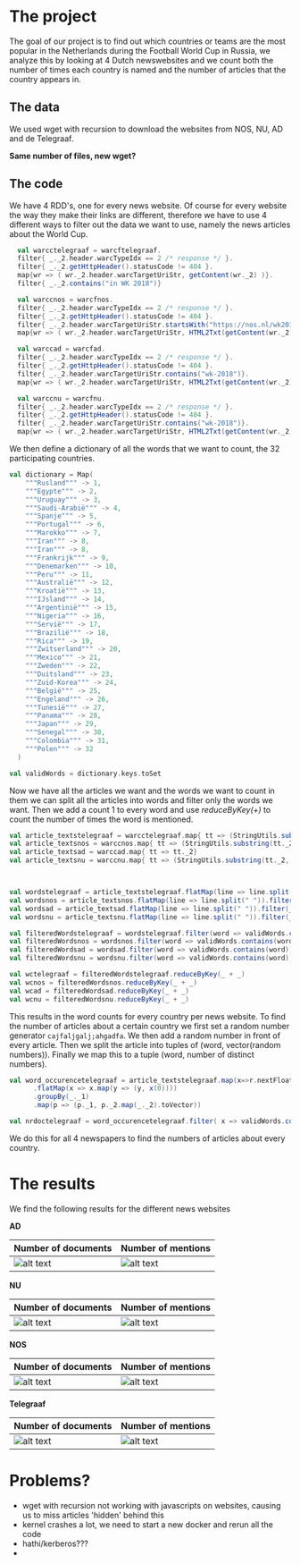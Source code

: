 # The project

The goal of our project is to find out which countries or teams are the most popular in the Netherlands during the Football World Cup in Russia, we analyze this by looking at 4 Dutch newswebsites and we count both the number of times each country is named and the number of articles that the country appears in. 

## The data

We used wget with recursion to download the websites from NOS, NU, AD and de Telegraaf.

**__Same number of files, new wget?__**

## The code
We have 4 RDD's, one for every news website. Of course for every website the way they make their links are different, therefore we have to use 4 different ways to filter out the data we want to use, namely the news articles about the World Cup.

```scala
  val warcctelegraaf = warcftelegraaf.
  filter{ _._2.header.warcTypeIdx == 2 /* response */ }.
  filter{ _._2.getHttpHeader().statusCode != 404 }.
  map{wr => ( wr._2.header.warcTargetUriStr, getContent(wr._2) )}.
  filter{ _._2.contains("in WK 2018")}
  ```
  
```scala
  val warccnos = warcfnos.
  filter{ _._2.header.warcTypeIdx == 2 /* response */ }.
  filter{ _._2.getHttpHeader().statusCode != 404 }.
  filter{ _._2.header.warcTargetUriStr.startsWith("https://nos.nl/wk2018/")}.
  map{wr => ( wr._2.header.warcTargetUriStr, HTML2Txt(getContent(wr._2)) )}
```

```scala
  val warccad = warcfad.
  filter{ _._2.header.warcTypeIdx == 2 /* response */ }.
  filter{ _._2.getHttpHeader().statusCode != 404 }.
  filter{ _._2.header.warcTargetUriStr.contains("wk-2018")}.
  map{wr => ( wr._2.header.warcTargetUriStr, HTML2Txt(getContent(wr._2)) )}
```

```scala
  val warccnu = warcfnu.
  filter{ _._2.header.warcTypeIdx == 2 /* response */ }.
  filter{ _._2.getHttpHeader().statusCode != 404 }.
  filter{ _._2.header.warcTargetUriStr.contains("wk-2018")}.
  map{wr => ( wr._2.header.warcTargetUriStr, HTML2Txt(getContent(wr._2)) )}
```

We then define a dictionary of all the words that we want to count, the 32 participating countries.

```scala
val dictionary = Map(
    """Rusland""" -> 1,
    """Egypte""" -> 2,
    """Uruguay""" -> 3,
    """Saudi-Arabië""" -> 4,
    """Spanje""" -> 5,
    """Portugal""" -> 6,
    """Marokko""" -> 7,
    """Iran""" -> 8,
    """Iran""" -> 8,
    """Frankrijk""" -> 9,
    """Denemarken""" -> 10,
    """Peru""" -> 11,
    """Australië""" -> 12,
    """Kroatië""" -> 13,
    """IJsland""" -> 14,
    """Argentinië""" -> 15,
    """Nigeria""" -> 16,
    """Servië""" -> 17,
    """Brazilië""" -> 18,
    """Rica""" -> 19,
    """Zwitserland""" -> 20,
    """Mexico""" -> 21,
    """Zweden""" -> 22,
    """Duitsland""" -> 23,
    """Zuid-Korea""" -> 24,
    """België""" -> 25,
    """Engeland""" -> 26,
    """Tunesië""" -> 27,
    """Panama""" -> 28,
    """Japan""" -> 29,
    """Senegal""" -> 30,
    """Colombia""" -> 31,
    """Polen""" -> 32
  )

val validWords = dictionary.keys.toSet
```
Now we have all the articles we want and the words we want to count in them we can split all the articles into words and filter only the words we want. Then we add a count 1 to every word and use *reduceByKey(_+_)* to count the number of times the word is mentioned.

```scala
val article_textstelegraaf = warcctelegraaf.map{ tt => (StringUtils.substring(tt._2, 0, 1000000000))}
val article_textsnos = warccnos.map{ tt => (StringUtils.substring(tt._2, 0, 1000000000))}
val article_textsad = warccad.map{ tt => tt._2}
val article_textsnu = warccnu.map{ tt => (StringUtils.substring(tt._2, 0, 1000000000))}



val wordstelegraaf = article_textstelegraaf.flatMap(line => line.split(" ")).filter(_ != "")
val wordsnos = article_textsnos.flatMap(line => line.split(" ")).filter(_ != "")
val wordsad = article_textsad.flatMap(line => line.split(" ")).filter(_ != "")
val wordsnu = article_textsnu.flatMap(line => line.split(" ")).filter(_ != "")

val filteredWordstelegraaf = wordstelegraaf.filter(word => validWords.contains(word)).map( word => word.replace("Rica","Costa Rica")).map(word => (word,1))
val filteredWordsnos = wordsnos.filter(word => validWords.contains(word)).map( word => word.replace("Rica","Costa Rica")).map(word => (word,1))
val filteredWordsad = wordsad.filter(word => validWords.contains(word)).map( word => word.replace("Rica","Costa Rica")).map(word => (word,1))
val filteredWordsnu = wordsnu.filter(word => validWords.contains(word)).map( word => word.replace("Rica","Costa Rica")).map(word => (word,1))

val wctelegraaf = filteredWordstelegraaf.reduceByKey(_ + _)
val wcnos = filteredWordsnos.reduceByKey(_ + _)
val wcad = filteredWordsad.reduceByKey(_ + _)
val wcnu = filteredWordsnu.reduceByKey(_ + _)
```
This results in the word counts for every country per news website. To find the number of articles about a certain country we first set a random number generator `cajfaljgalj;ahgadfa`. We then add a random number in front of every article. Then we split the article into tuples of (word, vector(random numbers)). Finally we map this to a tuple (word, number of distinct numbers).

```scala
val word_occurencetelegraaf = article_textstelegraaf.map(x=>r.nextFloat+x).map(_.split(" "))
      .flatMap(x => x.map(y => (y, x(0))))
      .groupBy(_._1)
      .map(p => (p._1, p._2.map(_._2).toVector))

val nrdoctelegraaf = word_occurencetelegraaf.filter( x => validWords.contains(x._1)).map(x => (x._1,x._2.distinct.length))
```
We do this for all 4 newspapers to find the numbers of articles about every country.


# The results
We find the following results for the different news websites

**AD**

|Number of documents|Number of mentions|
|---|---|
|![alt text](https://github.com/TomValckx/hello-world/blob/master/DocCountAD.png "Number of documents in AD")|![alt text](https://github.com/TomValckx/hello-world/blob/master/WordCountAD.png "Number of mentions in AD")|

**NU**

|Number of documents|Number of mentions|
|---|---|
|![alt text](https://github.com/TomValckx/hello-world/blob/master/DocCountNU.png "Number of documents in NU")|![alt text](https://github.com/TomValckx/hello-world/blob/master/WordCountNU.png "Number of mentions in NU")|

**NOS**

|Number of documents|Number of mentions|
|---|---|
|![alt text](https://github.com/TomValckx/hello-world/blob/master/DocCountNOS.png "Number of documents in NOS")|![alt text](https://github.com/TomValckx/hello-world/blob/master/WordCountNOS.png "Number of mentions in NOS")|

**Telegraaf**

|Number of documents|Number of mentions|
|---|---|
|![alt text](https://github.com/TomValckx/hello-world/blob/master/DocCountTG.png "Number of documents in Telegraaf")|![alt text](https://github.com/TomValckx/hello-world/blob/master/WordCountTG.png "Number of mentions in Telegraaf")|




# Problems?

- wget with recursion not working with javascripts on websites, causing us to miss articles 'hidden' behind this
- kernel crashes a lot, we need to start a new docker and rerun all the code
- hathi/kerberos???
-


